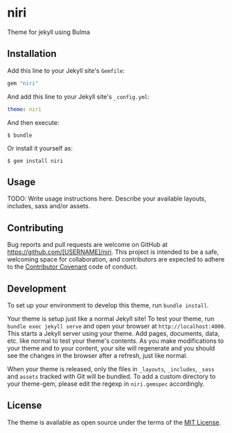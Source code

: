 # niri

Theme for jekyll using Bulma

## Installation

Add this line to your Jekyll site's `Gemfile`:

```ruby
gem "niri"
```

And add this line to your Jekyll site's `_config.yml`:

```yaml
theme: niri
```

And then execute:

    $ bundle

Or install it yourself as:

    $ gem install niri

## Usage

TODO: Write usage instructions here. Describe your available layouts, includes, sass and/or assets.

## Contributing

Bug reports and pull requests are welcome on GitHub at https://github.com/[USERNAME]/niri. This project is intended to be a safe, welcoming space for collaboration, and contributors are expected to adhere to the [Contributor Covenant](https://www.contributor-covenant.org/) code of conduct.

## Development

To set up your environment to develop this theme, run `bundle install`.

Your theme is setup just like a normal Jekyll site! To test your theme, run `bundle exec jekyll serve` and open your browser at `http://localhost:4000`. This starts a Jekyll server using your theme. Add pages, documents, data, etc. like normal to test your theme's contents. As you make modifications to your theme and to your content, your site will regenerate and you should see the changes in the browser after a refresh, just like normal.

When your theme is released, only the files in `_layouts`, `_includes`, `_sass` and `assets` tracked with Git will be bundled.
To add a custom directory to your theme-gem, please edit the regexp in `niri.gemspec` accordingly.

## License

The theme is available as open source under the terms of the [MIT License](https://opensource.org/licenses/MIT).
